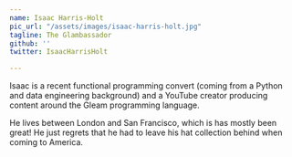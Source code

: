 ```yaml
---
name: Isaac Harris-Holt
pic_url: "/assets/images/isaac-harris-holt.jpg"
tagline: The Glambassador
github: ''
twitter: IsaacHarrisHolt

---
```

Isaac is a recent functional programming convert (coming from a Python and data engineering background) and a YouTube creator producing content around the Gleam programming language.

He lives between London and San Francisco, which is has mostly been great! He just regrets that he had to leave his hat collection behind when coming to America.
